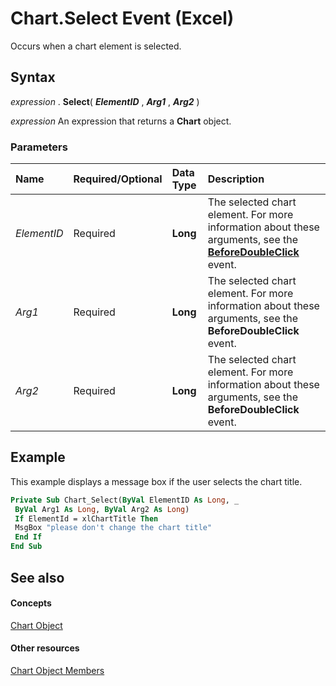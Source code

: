 
# Chart.Select Event (Excel)

Occurs when a chart element is selected.


## Syntax

 _expression_ . **Select**( **_ElementID_** , **_Arg1_** , **_Arg2_** )

 _expression_ An expression that returns a **Chart** object.


### Parameters



|**Name**|**Required/Optional**|**Data Type**|**Description**|
|:-----|:-----|:-----|:-----|
| _ElementID_|Required| **Long**|The selected chart element. For more information about these arguments, see the  **[BeforeDoubleClick](406c6b9f-1182-5f5b-b954-afe10cd21a9b.md)** event.|
| _Arg1_|Required| **Long**|The selected chart element. For more information about these arguments, see the  **BeforeDoubleClick** event.|
| _Arg2_|Required| **Long**|The selected chart element. For more information about these arguments, see the  **BeforeDoubleClick** event.|

## Example

This example displays a message box if the user selects the chart title.


```vb
Private Sub Chart_Select(ByVal ElementID As Long, _ 
 ByVal Arg1 As Long, ByVal Arg2 As Long) 
 If ElementId = xlChartTitle Then 
 MsgBox "please don't change the chart title" 
 End If 
End Sub
```


## See also


#### Concepts


[Chart Object](179c32ce-49bd-6f36-ea12-89fb5443f3ea.md)
#### Other resources


[Chart Object Members](a3f8ac44-02d6-6f3f-b5e0-23f4bd5d6baf.md)
